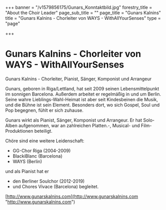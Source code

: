+++
banner = "/v1579856175/Gunars_Konntaktbild.jpg"
forestry_title = "About the Choir Leader"
page_sub_title = ""
page_title = "Gunars Kalnins"
title = "Gunars Kalnins - Chorleiter von WAYS - WithAllYourSenses"
type = "page"

+++
# Gunars Kalnins - Chorleiter von WAYS - WithAllYourSenses

Gunars Kalnins - Chorleiter, Pianist, Sänger, Komponist und Arrangeur

Gunars, geboren in Riga/Lettland, hat seit 2009 seinen Lebensmittelpunkt im sonnigen Barcelona. Außerdem arbeitet er regelmäßig in und um Berlin. Seine wahre Lieblings-Wahl-Heimat ist aber seit Kindesbeinen die Musik, und die Bühne ist sein Element. Besonders dort, wo sich Gospel, Soul und Pop begegnen, fühlt er sich zuhause.

Gunars wirkt als Pianist, Sänger, Komponist und Arrangeur. Er hat Solo-Alben aufgenommen, war an zahlreichen Platten.-, Musical- und Film-Produktionen beteiligt.

Chöre sind eine weitere Leidenschaft:

* GG-Chor Riga (2004-2009)
* BlackiBlanc (Barcelona)
* WAYS (Berlin)

und als Pianist hat er

* den Berliner Soulchor (2012-2019)
* und Chores Vivace (Barcelona) begleitet.

[http://www.gunarskalnins.com](http://www.gunarskalnins.com "http://www.gunarskalnins.com")